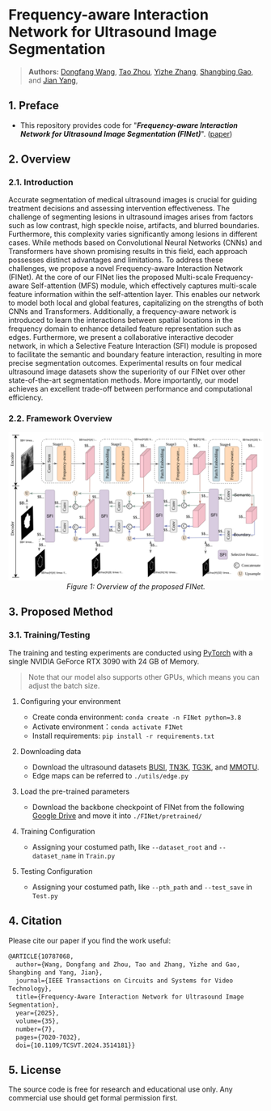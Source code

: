# Frequency-aware Interaction Network for Ultrasound Image Segmentation

> **Authors:**
> [Dongfang Wang](),
> [Tao Zhou](https://taozh2017.github.io/),
> [Yizhe Zhang](https://yizhezhang.com/), 
> [Shangbing Gao](), and 
> [Jian Yang](https://scholar.google.com/citations?user=6CIDtZQAAAAJ&hl=en), 

## 1. Preface

- This repository provides code for "_**Frequency-aware Interaction Network for Ultrasound Image Segmentation (FINet)**_". 
([paper](https://ieeexplore.ieee.org/document/10787068))

## 2. Overview

### 2.1. Introduction

Accurate segmentation of medical ultrasound images is crucial for guiding treatment decisions and assessing intervention effectiveness. The challenge of segmenting lesions in ultrasound images arises from factors such as low contrast, high speckle noise, artifacts, and blurred boundaries. Furthermore, this complexity varies significantly among lesions in different cases. While methods based on Convolutional Neural Networks (CNNs) and Transformers have shown promising results in this field, each approach possesses distinct advantages and limitations. To address these challenges, we propose a novel Frequency-aware Interaction Network (FINet). At the core of our FINet lies the proposed Multi-scale Frequency-aware Self-attention (MFS) module, which effectively captures multi-scale feature information within the self-attention layer. This enables our network to model both local and global features, capitalizing on the strengths of both CNNs and Transformers. Additionally, a frequency-aware network is introduced to learn the interactions between spatial locations in the frequency domain to enhance detailed feature representation such as edges. Furthermore, we present a collaborative interactive decoder network, in which a Selective Feature Interaction (SFI) module is proposed to facilitate the semantic and boundary feature interaction, resulting in more precise segmentation outcomes. Experimental results on four medical ultrasound image datasets show the superiority of our FINet over other state-of-the-art segmentation methods. More importantly, our model achieves an excellent trade-off between performance and computational efficiency.

### 2.2. Framework Overview

<p align="center">
    <img src="./Imgs/framework.svg"/> <br />
    <em> 
    Figure 1: Overview of the proposed FINet.
    </em>
</p>

## 3. Proposed Method

### 3.1. Training/Testing

The training and testing experiments are conducted using [PyTorch](https://github.com/pytorch/pytorch) with 
a single NVIDIA GeForce RTX 3090 with 24 GB of Memory.

> Note that our model also supports other GPUs, which means you can adjust the batch size.

1. Configuring your environment
    - Create conda environment: `conda create -n FINet python=3.8`
    - Activate environment：`conda activate FINet`
    - Install requirements: `pip install -r requirements.txt`

3. Downloading data
    - Download the ultrasound datasets [BUSI](https://scholar.cu.edu.eg/?q=afahmy/pages/dataset), [TN3K](https://github.com/haifangong/TRFE-Net-for-thyroid-nodule-segmentation), [TG3K](https://github.com/haifangong/TRFE-Net-for-thyroid-nodule-segmentation), and [MMOTU](https://github.com/cv516Buaa/MMOTU_DS2Net).
    - Edge maps can be referred to `./utils/edge.py`
4. Load the pre-trained parameters
    - Download the backbone checkpoint of FINet from the following [Google Drive](https://drive.google.com/file/d/1wlJEtRpn3ekdKRA_WP6tcYxREw6LNeto/view?usp=sharing) and move it into `./FINet/pretrained/`
6. Training Configuration
    - Assigning your costumed path, like `--dataset_root` and `--dataset_name` in `Train.py`
8. Testing Configuration
    - Assigning your costumed path, like `--pth_path` and `--test_save` in `Test.py`

## 4. Citation
Please cite our paper if you find the work useful: 

    @ARTICLE{10787068,
      author={Wang, Dongfang and Zhou, Tao and Zhang, Yizhe and Gao, Shangbing and Yang, Jian},
      journal={IEEE Transactions on Circuits and Systems for Video Technology}, 
      title={Frequency-Aware Interaction Network for Ultrasound Image Segmentation}, 
      year={2025},
      volume={35},
      number={7},
      pages={7020-7032},
      doi={10.1109/TCSVT.2024.3514181}}




## 5. License

The source code is free for research and educational use only. Any commercial use should get formal permission first.
